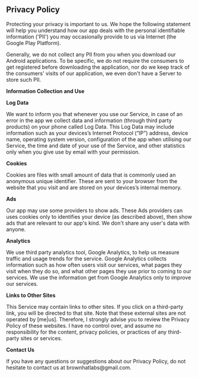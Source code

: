 
<html>
<body>
<h2>Privacy Policy</h2>

<p>Protecting your privacy is important to us. 
We hope the following statement will help you understand how our app deals with the personal identifiable information ('PII') you may occasionally provide to us via Internet (the Google Play Platform).</p>

<p>Generally, we do not collect any PII from you when you download our Android applications. 
To be specific, we do not require the consumers to get registered before downloading the application, 
nor do we keep track of the consumers' visits of our application, we even don't have a Server to store such PII.</p>

<p><strong>Information Collection and Use</strong></p>

<p><strong>Log Data</strong></p>
<p> We want to inform you that whenever you use our Service, in case of an error in the app we collect
    data and information (through third party products) on your phone called Log Data. This Log Data
    may include information such as your devices’s Internet Protocol (“IP”) address, device name,
    operating system version, configuration of the app when utilising our Service, the time and date
    of your use of the Service, and other statistics only when you give use by email with your permission.</p>

<p><strong>Cookies</strong></p>
<p>Cookies are files with small amount of data that is commonly used an anonymous unique identifier.
    These are sent to your browser from the website that you visit and are stored on your devices’s
    internal memory.</p>

<p><strong>Ads</strong></p>
<p>Our app may use some providers to show ads. These Ads providers can uses cookies only to identifies your device (as described above), 
then show ads that are relevant to our app's kind. We don't share any user's data with anyone.</p>

<p><strong>Analytics</strong></p>
<p>We use third party analytics tool, Google Analytics, to help us measure traffic and usage trends 
for the service. Google Analytics collects information such as how often users visit our services, 
what pages they visit when they do so, and what other pages they use prior to coming to our services. 
We use the information get from Google Analytics only to improve our services.</p>

<p><strong>Links to Other Sites</strong></p>
<p>This Service may contain links to other sites. If you click on a third-party link, you will be
    directed to that site. Note that these external sites are not operated by [me|us]. Therefore, I
    strongly advise you to review the Privacy Policy of these websites. I have no control over, and
    assume no responsibility for the content, privacy policies, or practices of any third-party
    sites or services.</p>

<p><strong>Contact Us</strong></p>
<p>If you have any questions or suggestions about our Privacy Policy, do not hesitate to contact
    us at brownhatlabs@gmail.com.</p>
    </body>
</html>
